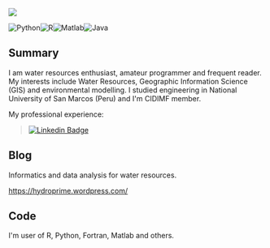 ![](http://estruyf-github.azurewebsites.net/api/VisitorHit?user=estruyf&repo=github-visitors-badge&countColorcountColor&countColor=navy)

<img alt="Python" src="https://img.shields.io/badge/python%20-%2314354C.svg?&style=for-the-badge&logo=python&logoColor=white"/><img alt="R" src="https://img.shields.io/badge/r-%23276DC3.svg?&style=for-the-badge&logo=r&logoColor=white"/><img alt="Matlab" src="https://img.shields.io/badge/matlab%20-%23F05033.svg?&style=for-the-badge&logo=matlab&logoColor=white"/><img alt="Java" src="https://img.shields.io/badge/java-%23ED8B00.svg?&style=for-the-badge&logo=java&logoColor=white"/>
## Summary

I am water resources enthusiast, amateur programmer and frequent reader. My interests include Water Resources, Geographic Information Science (GIS) and environmental modelling. I studied engineering in National University of San Marcos (Peru) and I'm CIDIMF member.

My professional experience:
> [![Linkedin Badge](https://img.shields.io/badge/-LinkedIn-blue?style=flat-square&logo=Linkedin&logoColor=white&link=https://www.linkedin.com/in/geomar-paul-perales-apaico/)](https://www.linkedin.com/in/geomar-paul-perales-apaico/)

## Blog

Informatics and data analysis for water resources.

https://hydroprime.wordpress.com/

## Code

I'm user of R, Python, Fortran, Matlab and others.
